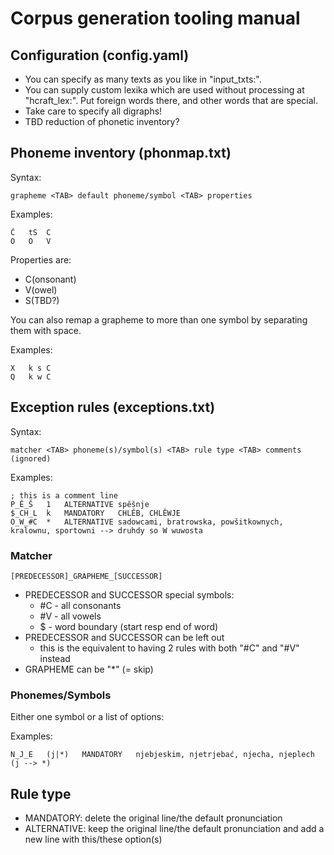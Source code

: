 # Corpus generation tooling manual

## Configuration (config.yaml)

- You can specify as many texts as you like in "input_txts:".
- You can supply custom lexika which are used without processing at "hcraft_lex:". 
Put foreign words there, and other words that are special.
- Take care to specify all digraphs!
- TBD reduction of phonetic inventory?

## Phoneme inventory (phonmap.txt)

Syntax:

```code
grapheme <TAB> default phoneme/symbol <TAB> properties
```

Examples:

```code
Č	tS	C
O	O	V
```

Properties are:
- C(onsonant)
- V(owel)
- S(TBD?)

You can also remap a grapheme to more than one symbol by separating them with space.

Examples:

```code
X	k s	C
Q	k w	C
```

## Exception rules (exceptions.txt)

Syntax:

```code
matcher <TAB> phoneme(s)/symbol(s) <TAB> rule type <TAB> comments (ignored)
```

Examples:

```code
; this is a comment line
P_Ě_Š	1	ALTERNATIVE	spěšnje
$_CH_L	k	MANDATORY	CHLĚB, CHLĚWJE
O_W_#C	*	ALTERNATIVE	sadowcami, bratrowska, powšitkownych, kralownu, sportowni --> druhdy so W wuwosta
```

### Matcher

```code
[PREDECESSOR]_GRAPHEME_[SUCCESSOR]
```

- PREDECESSOR and SUCCESSOR special symbols:
    - #C - all consonants
    - #V - all vowels
    - $ - word boundary (start resp end of word) 
- PREDECESSOR and SUCCESSOR can be left out
    - this is the equivalent to having 2 rules with both "#C" and "#V" instead
- GRAPHEME can be "*" (= skip)
    
### Phonemes/Symbols

Either one symbol or a list of options:

Examples:

```code
N_J_E	(j|*)	MANDATORY	njebjeskim, njetrjebać, njecha, njeplech (j --> *)
```

## Rule type

- MANDATORY: delete the original line/the default pronunciation
- ALTERNATIVE: keep the original line/the default pronunciation and add a new line with this/these option(s)

